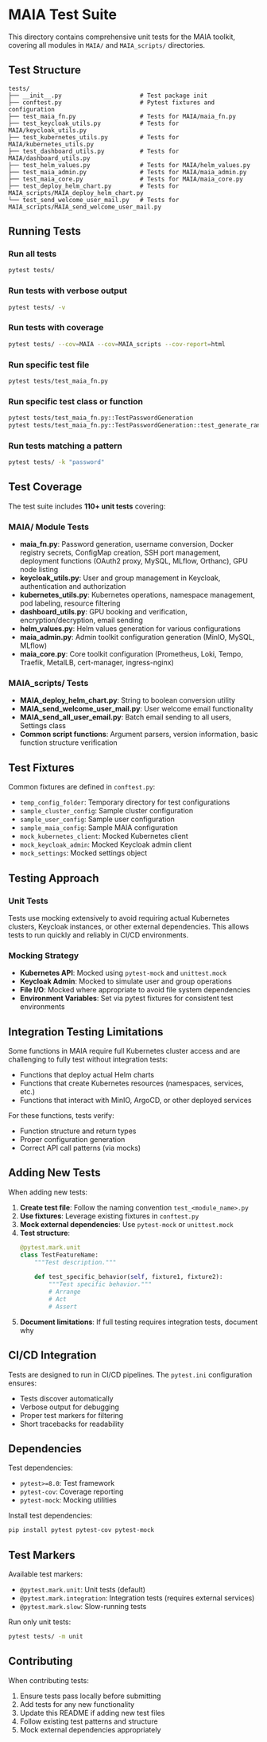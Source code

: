 # MAIA Test Suite

This directory contains comprehensive unit tests for the MAIA toolkit, covering all modules in `MAIA/` and `MAIA_scripts/` directories.

## Test Structure

```
tests/
├── __init__.py                      # Test package init
├── conftest.py                      # Pytest fixtures and configuration
├── test_maia_fn.py                  # Tests for MAIA/maia_fn.py
├── test_keycloak_utils.py           # Tests for MAIA/keycloak_utils.py
├── test_kubernetes_utils.py         # Tests for MAIA/kubernetes_utils.py
├── test_dashboard_utils.py          # Tests for MAIA/dashboard_utils.py
├── test_helm_values.py              # Tests for MAIA/helm_values.py
├── test_maia_admin.py               # Tests for MAIA/maia_admin.py
├── test_maia_core.py                # Tests for MAIA/maia_core.py
├── test_deploy_helm_chart.py        # Tests for MAIA_scripts/MAIA_deploy_helm_chart.py
└── test_send_welcome_user_mail.py   # Tests for MAIA_scripts/MAIA_send_welcome_user_mail.py
```

## Running Tests

### Run all tests
```bash
pytest tests/
```

### Run tests with verbose output
```bash
pytest tests/ -v
```

### Run tests with coverage
```bash
pytest tests/ --cov=MAIA --cov=MAIA_scripts --cov-report=html
```

### Run specific test file
```bash
pytest tests/test_maia_fn.py
```

### Run specific test class or function
```bash
pytest tests/test_maia_fn.py::TestPasswordGeneration
pytest tests/test_maia_fn.py::TestPasswordGeneration::test_generate_random_password_default_length
```

### Run tests matching a pattern
```bash
pytest tests/ -k "password"
```

## Test Coverage

The test suite includes **110+ unit tests** covering:

### MAIA/ Module Tests
- **maia_fn.py**: Password generation, username conversion, Docker registry secrets, ConfigMap creation, SSH port management, deployment functions (OAuth2 proxy, MySQL, MLflow, Orthanc), GPU node listing
- **keycloak_utils.py**: User and group management in Keycloak, authentication and authorization
- **kubernetes_utils.py**: Kubernetes operations, namespace management, pod labeling, resource filtering
- **dashboard_utils.py**: GPU booking and verification, encryption/decryption, email sending
- **helm_values.py**: Helm values generation for various configurations
- **maia_admin.py**: Admin toolkit configuration generation (MinIO, MySQL, MLflow)
- **maia_core.py**: Core toolkit configuration (Prometheus, Loki, Tempo, Traefik, MetalLB, cert-manager, ingress-nginx)

### MAIA_scripts/ Tests
- **MAIA_deploy_helm_chart.py**: String to boolean conversion utility
- **MAIA_send_welcome_user_mail.py**: User welcome email functionality
- **MAIA_send_all_user_email.py**: Batch email sending to all users, Settings class
- **Common script functions**: Argument parsers, version information, basic function structure verification

## Test Fixtures

Common fixtures are defined in `conftest.py`:
- `temp_config_folder`: Temporary directory for test configurations
- `sample_cluster_config`: Sample cluster configuration
- `sample_user_config`: Sample user configuration
- `sample_maia_config`: Sample MAIA configuration
- `mock_kubernetes_client`: Mocked Kubernetes client
- `mock_keycloak_admin`: Mocked Keycloak admin client
- `mock_settings`: Mocked settings object

## Testing Approach

### Unit Tests
Tests use mocking extensively to avoid requiring actual Kubernetes clusters, Keycloak instances, or other external dependencies. This allows tests to run quickly and reliably in CI/CD environments.

### Mocking Strategy
- **Kubernetes API**: Mocked using `pytest-mock` and `unittest.mock`
- **Keycloak Admin**: Mocked to simulate user and group operations
- **File I/O**: Mocked where appropriate to avoid file system dependencies
- **Environment Variables**: Set via pytest fixtures for consistent test environments

## Integration Testing Limitations

Some functions in MAIA require full Kubernetes cluster access and are challenging to fully test without integration tests:
- Functions that deploy actual Helm charts
- Functions that create Kubernetes resources (namespaces, services, etc.)
- Functions that interact with MinIO, ArgoCD, or other deployed services

For these functions, tests verify:
- Function structure and return types
- Proper configuration generation
- Correct API call patterns (via mocks)

## Adding New Tests

When adding new tests:

1. **Create test file**: Follow the naming convention `test_<module_name>.py`
2. **Use fixtures**: Leverage existing fixtures in `conftest.py`
3. **Mock external dependencies**: Use `pytest-mock` or `unittest.mock`
4. **Test structure**:
   ```python
   @pytest.mark.unit
   class TestFeatureName:
       """Test description."""
       
       def test_specific_behavior(self, fixture1, fixture2):
           """Test specific behavior."""
           # Arrange
           # Act
           # Assert
   ```
5. **Document limitations**: If full testing requires integration tests, document why

## CI/CD Integration

Tests are designed to run in CI/CD pipelines. The `pytest.ini` configuration ensures:
- Tests discover automatically
- Verbose output for debugging
- Proper test markers for filtering
- Short tracebacks for readability

## Dependencies

Test dependencies:
- `pytest>=8.0`: Test framework
- `pytest-cov`: Coverage reporting
- `pytest-mock`: Mocking utilities

Install test dependencies:
```bash
pip install pytest pytest-cov pytest-mock
```

## Test Markers

Available test markers:
- `@pytest.mark.unit`: Unit tests (default)
- `@pytest.mark.integration`: Integration tests (requires external services)
- `@pytest.mark.slow`: Slow-running tests

Run only unit tests:
```bash
pytest tests/ -m unit
```

## Contributing

When contributing tests:
1. Ensure tests pass locally before submitting
2. Add tests for any new functionality
3. Update this README if adding new test files
4. Follow existing test patterns and structure
5. Mock external dependencies appropriately
